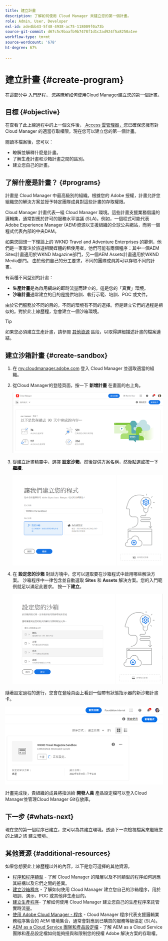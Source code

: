 ```yaml
---
title: 建立計畫
description: 了解如何使用 Cloud Manager 來建立您的第一個計畫。
role: Admin, User, Developer
exl-id: ade4bb43-5f48-4938-ac75-118009f0a73b
source-git-commit: d67c5c9baafb9b7478f1d1c2ad924f5a8250a1ee
workflow-type: tm+mt
source-wordcount: '678'
ht-degree: 67%

---
```


# 建立計畫 {#create-program}

在這部分中 [入門歷程，](overview.md) 您將瞭解如何使用Cloud Manager建立您的第一個計畫。

## 目標 {#objective}

在查看了此上線過程中的上一個文件後，[ Access 雲管理器，](cloud-manager.md)您已確保您擁有對 Cloud Manager 的適當存取權限。現在您可以建立您的第一個計畫。

閱讀本檔案後，您可以：

* 瞭解並解釋什麼是計畫。
* 了解生產計畫和沙箱計畫之間的區別。
* 建立您自己的計畫。

## 了解什麼是計畫？ {#programs}

計畫是 Cloud Manager 中最高級別的組織。根據您的 Adobe 授權，計畫允許您組織您的解決方案並授予特定團隊成員對這些計畫的存取權限。

Cloud Manager 計畫代表一組 Cloud Manager 環境。這些計畫支援業務倡議的邏輯集，通常對應於許可的服務水平協議 (SLA)。例如，一個程式可能代表Adobe Experience Manager (AEM)資源以支援組織的全球公共網站，而另一個程式代表內部的中央DAM。

如果您回想一下理論上的 WKND Travel and Adventure Enterprises 的範例，他們是一家專注於旅遊相關媒體的租使用者，他們可能有兩個程序：其中一個AEM Sites計畫適用於WKND Magazine部門，另一個AEM Assets計畫適用於WKND Media部門。 由於他們自己的分工要求，不同的團隊成員將可以存取不同的計畫。

有兩種不同型別的計畫：

* **生產計畫**&#x200B;是為啟用網站的即時流量而建立的。這是您的「真實」環境。
* **沙箱計畫**&#x200B;通常建立的目的是提供培訓、執行示範、培訓、POC 或文件。

由於它們服務於不同的目的，不同的環境有不同的選擇。但是建立它們的過程是相似的。對於此上線歷程，您會建立一個沙箱環境。

>[!TIP]
>
>如果您必須建立生產計畫，請參閱 [其他資源](#additional-resources) 區段，以取得詳細描述計畫的檔案連結。

## 建立沙箱計畫 {#create-sandbox}

1. 在 [my.cloudmanager.adobe.com](https://my.cloudmanager.adobe.com/) 登入 Cloud Manager 並選取適當的組織。

1. 從Cloud Manager的登陸頁面，按一下 **新增計畫** 在畫面的右上角。

   ![Cloud Manager 登陸頁面](/help/implementing/cloud-manager/getting-access-to-aem-in-cloud/assets/cloud-manager-my-programs.png)

1. 從建立計畫精靈中，選擇 **設定沙箱**，然後提供方案名稱，然後點選或按一下 **繼續**.

   ![計畫類型建立](/help/implementing/cloud-manager/getting-access-to-aem-in-cloud/assets/create-sandbox.png)

1. 在 **設定您的沙箱** 對話方塊中，您可以選取要在沙箱程式中啟用哪些解決方案。 沙箱程序中一律包含並自動選取 **Sites** 和 **Assets** 解決方案。您的入門範例就足以滿足此要求。 按一下&#x200B;**建立**。

   ![解決方案選取](assets/set-up-sandbox-onboarding.png)

隨著設定過程的進行，您會在登陸頁面上看到一個帶有狀態指示器的新沙箱計畫卡。

![從概覽頁面建立沙箱](/help/implementing/cloud-manager/getting-access-to-aem-in-cloud/assets/program-create-setupdemo2.png)

計畫完成後，貴組織的成員將指派給 **開發人員** 產品設定檔可以登入Cloud Manager並管理Cloud Manager Git存放庫。

## 下一步 {#whats-next}

現在您的第一個程序已建立，您可以為其建立環境。透過下一次檢視檔案來繼續您的上線之旅 [建立環境。](create-environments.md)

## 其他資源 {#additional-resources}

如果您想要此上線歷程以外的內容，以下是您可選擇的其他資源。

* [程序和程序類型](/help/implementing/cloud-manager/getting-access-to-aem-in-cloud/program-types.md) - 了解 Cloud Manager 的階層以及不同類型的程序如何適應其結構以及它們之間的差異。
* [建立沙箱程序](/help/implementing/cloud-manager/getting-access-to-aem-in-cloud/creating-sandbox-programs.md) - 了解如何使用 Cloud Manager 建立您自己的沙箱程序，用於培訓、演示、POC 或其他非生產目的。
* [建立生產程序](/help/implementing/cloud-manager/getting-access-to-aem-in-cloud/creating-production-programs.md)- 了解如何使用 Cloud Manager 建立您自己的生產程序來託管實時流量。
* [使用 Adobe Cloud Manager - 程序](https://experienceleague.adobe.com/docs/experience-manager-learn/cloud-service/cloud-manager/programs.html) - Cloud Manager 程序代表支援邏輯業務程序集合的 AEM 環境集合，通常會對應到已購買的服務等級協定 (SLA)。
* [AEM as a Cloud Service 團隊和產品設定檔](/help/onboarding/aem-cs-team-product-profiles.md) - 了解 AEM as a Cloud Service 團隊和產品設定檔如何能夠授與和限制您的授權 Adobe 解決方案的存取權。
